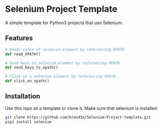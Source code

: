 # Selenium Project Template

A simple template for Python3 projects that use Selenium.

## Features

```Python
# Reads value of selenium element by referencing XPATH
def read_XPATH()

# Send keys to selenium element by referencing XPATH
def send_keys_to_xpath()

# Click on a selenium element by referencing XPATH
def click_on_xpath()
```

## Installation

Use this repo as a template or clone it. Make sure that selenium is installed.
```bash
git clone https://github.com/brend3n/Selenium-Project-Template.git
pip3 install selenium
```
